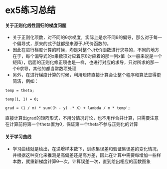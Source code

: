 # ex5练习总结

#### 关于正则化线性回归的梯度问题
* 关于正则化项数，对不同的θ求梯度，实际上是求不同θ的偏导，那么对于每一个偏导式，原来的式子就都是来源于J代价函数的。
* 因此在进行梯度计算的时候，均是对整个J代价函数进行求导的，不同的地方在于，每个偏导式的x乘数项对应着原θ对应着的那一列x值（x一般来说是一个矩阵），后面的正则化修正项也是一样，也进行对应的求导，只对所求的那一个θ求导，其他的都当常数项处理
* 另外，在进行梯度计算的时候，利用矩阵直接计算会让整个程序和算法显得更简洁，例如：
```
temp = theta;

temp(1, 1) = 0;

grad = (1 / m) * sum((h - y) .* X) + lambda / m * temp';
```
直接计算出grad的矩阵形式，不用分情况讨论，也不用作合并计算，只需要注意在计算前将第一个theta置为0，保证第一个theta不参与正则化的计算

#### 关于学习曲线
* 学习曲线就是绘出，在递增样本数下，训练集误差和验证集误差的变化情况，并根据这种变化来推测是高偏差还是高方差，因此在计算中需要每增加一些样本数，就重新梯度计算θ一次，计算误差一次，直到绘出相应的函数图象
